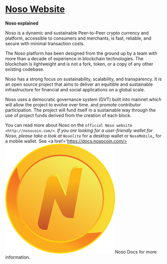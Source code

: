 # [Noso Website](https://nosocoin.com/) 
   <p align="center">
     <a href='https://docs.nosocoin.com/><img src='https://github.com/Noso-Project/noso-website/blob/main/assets/images/noso_logo.png' alt='Noso Docs' /></a>
   </p>

**Noso explained**

Noso is a dynamic and sustainable Peer-to-Peer crypto currency and platform, accessible to consumers and merchants, is fast, reliable, and secure with minimal transaction costs.  

The Noso platform has been designed from the ground up by a team with more than a decade of experience in blockchain technologies.  The blockchain is lightweight and is not a fork, token, or a copy of any other existing codebase.  

Noso has a strong focus on sustainability, scalability, and transparency.  It is an open source project that aims to deliver an equitible and sustainable infrastructure for financial and social applications on a global scale. 

Noso uses a democratic governance system (GVT) built into mainnet which will allow the project to evolve over time. and promote contributor participation.  The project will fund itself in a sustainable way through the use of project funds derived from the creation of each block. 

You can read more about Noso on the `official Noso website <http://nosocoin.com/>`_.  If you are looking for a user-friendly wallet for Noso, please take a look at `Nosolite`_ for a desktop wallet or `NosoMobile`_ for a mobile wallet. See <a href='https://docs.nosocoin.com/><img src='https://github.com/Noso-Project/noso-website/blob/main/assets/images/noso_logo.png' alt='Noso Docs height="50px"' />Noso Docs for more information.</a>
